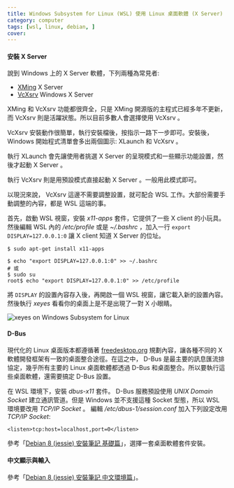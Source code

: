 ```yaml
---
title: Windows Subsystem for Linux (WSL) 使用 Linux 桌面軟體 (X Server)
category: computer
tags: [wsl, linux, debian, ]
cover:
---
```



<!--more-->

#### 安裝 X Server

說到 Windows 上的 X Server 軟體，下列兩種為常見者:

* [XMing](https://sourceforge.net/projects/xming/) X Server
* [VcXsrv](https://sourceforge.net/projects/vcxsrv/) Windows X Server

XMing 和 VcXsrv 功能都很齊全，只是 XMing 開源版的主程式已經多年不更新，而 VcXsrv 則是活躍狀態。所以目前多數人會選擇使用 VcXsrv 。

VcXsrv 安裝動作很簡單，執行安裝檔後，按指示一路下一步即可。安裝後， Windows 開始程式清單會多出兩個圖示: XLaunch 和 VcXsrv 。

執行 XLaunch 會先讓使用者挑選 X Server 的呈現模式和一些顯示功能設置，然後才起動 X Server 。

執行 VcXsrv 則是用預設模式直接起動 X Server 。一般用此模式即可。

以現況來說， VcXsrv 這邊不需要調整設置，就可配合 WSL 工作。大部份需要手動調整的內容，都是 WSL 這端的事。

首先，啟動 WSL 視窗，安裝 *x11-apps* 套件，它提供了一些 X client 的小玩具。然後編輯 WSL 內的 */etc/profile* 或是 *~/.bashrc* ，加入一行 `export DISPLAY=127.0.0.1:0` 讓 X client 知道 X Server 的位址。

```term
$ sudo apt-get install x11-apps

$ echo "export DISPLAY=127.0.0.1:0" >> ~/.bashrc
# 或
$ sudo su
root$ echo "export DISPLAY=127.0.0.1:0" >> /etc/profile

```

將 `DISPLAY` 的設置內容存入後，再開啟一個 WSL 視窗，讓它載入新的設置內容。然後執行 *xeyes* 看看你的桌面上是不是出現了一對 X 小眼睛。

![xeyes on Windows Subsystem for Linux]()


#### D-Bus

現代化的 Linux 桌面版本都遵循著 [freedesktop.org](www.freedesktop.org) 規劃內容，讓各種不同的 X 軟體開發框架有一致的桌面整合途徑。在這之中， D-Bus 是最主要的訊息匯流排協定，幾乎所有主要的 Linux 桌面軟體都透過 D-Bus 和桌面整合。所以要執行這些桌面軟體，還需要搞定 D-Bus 設置。

在 WSL 環境下，安裝 *dbus-x11* 套件。 D-Bus 服務預設使用 *UNIX Domain Socket* 建立通訊管道。但是 Windows 並不支援這種 Socket 型態，所以 WSL 環境要改用 *TCP/IP Socket* 。
編輯 */etc/dbus-1/session.conf* 加入下列設定改用 *TCP/IP Socket*:

```
<listen>tcp:host=localhost,port=0</listen>
```

參考「[Debian 8 (jessie) 安裝筆記 基礎篇](http://rocksaying.tw/archives/31064659.html)」，選擇一套桌面軟體套件安裝。



#### 中文顯示與輸入

參考「[Debian 8 (jessie) 安裝筆記 中文環境篇](http://rocksaying.tw/archives/31556973.html)」。


